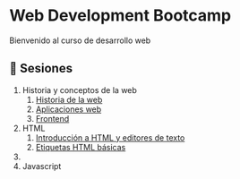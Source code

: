 # Web Development Bootcamp

Bienvenido al curso de desarrollo web

## :bookmark_tabs: Sesiones
1. Historia y conceptos de la web
    1. [Historia de la web](https://github.com/wizeline/web-development-bootcamp/blob/main/pre-curso/modulo_1/sesion_1.1)
    2. [Aplicaciones web](https://github.com/wizeline/web-development-bootcamp/blob/main/pre-curso/modulo_1/sesion_1.2)
    3. [Frontend](https://github.com/wizeline/web-development-bootcamp/blob/main/pre-curso/modulo_1/sesion_1.3)
3. HTML  
    1. [Introducción a HTML y editores de texto](https://github.com/wizeline/web-development-bootcamp/blob/main/pre-curso/modulo_2/sesion_2.1)
    1. [Etiquetas HTML básicas](https://github.com/wizeline/web-development-bootcamp-course/tree/main/pre-curso/modulo_2/sesion_2.2)
4.
5. Javascript
